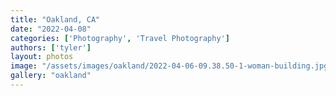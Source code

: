 ```yaml
---
title: "Oakland, CA"
date: "2022-04-08"
categories: ['Photography', 'Travel Photography']
authors: ['tyler']
layout: photos
image: "/assets/images/oakland/2022-04-06-09.38.50-1-woman-building.jpg"
gallery: "oakland"
---
```


